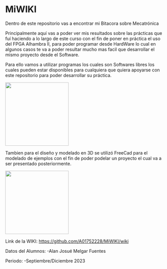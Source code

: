# MiWIKI
Dentro de este repositorio vas a encontrar mi Bitacora sobre Mecatrónica

Principalmente aquí vas a poder ver mis resultados sobre las prácticas que fuí haciendo a lo largo de este curso
con el fin de poner en práctica el uso del FPGA Alhambra II, para poder programar desde HardWare lo cual en
algunos casos te va a poder resultar mucho mas facil que desarrollar el mismo proyecto desde el Software.

Para ello vamos a utilizar programas los cuales son Softwares libres los cuales pueden estar disponibles para cualquiera
que quiera apoyarse con este repositorio para poder desarrollar su práctica.

<img src="https://github.com/A01752228/MiWIKI/assets/69489848/83749c43-f3f0-4e18-a8f3-58e9bb52765b" width="200" height="200">

Tambien para el diseño y modelado en 3D se utilizó FreeCad para el modelado de ejemplos con el fin de poder podelar un proyecto
el cual va a ser presentado posteriormente.

<img src="https://github.com/A01752228/MiWIKI/assets/69489848/17529ceb-84e8-462a-8b86-98bedfc950dc" width="200" height="200">


Link de la WIKI:
https://github.com/A01752228/MiWIKI/wiki

Datos del Alumnos:
-Alan Josué Melgar Fuentes

Periodo:
-Septiembre/Diciembre 2023
